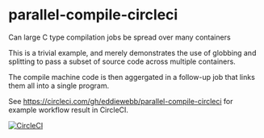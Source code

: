 # parallel-compile-circleci
Can large C type compilation jobs be spread over many containers

This is a trivial example, and merely demonstrates the use of globbing and splitting to pass a subset of source code across multiple containers.

The compile machine code is then aggergated in a follow-up job that links them all into a single program.

See https://circleci.com/gh/eddiewebb/parallel-compile-circleci for example workflow result in CircleCI.

[![CircleCI](https://circleci.com/gh/eddiewebb/parallel-compile-circleci.svg?style=svg)](https://circleci.com/gh/eddiewebb/parallel-compile-circleci)